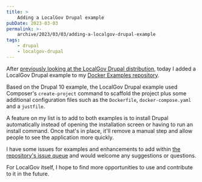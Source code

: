 ```yaml
---
title: >
    Adding a LocalGov Drupal example
pubDate: 2023-03-03
permalink: >-
    archive/2023/03/03/adding-a-localgov-drupal-example
tags:
    - drupal
    - localgov-drupal
---
```


After [previously looking at the LocalGov Drupal distribution]({{site.url}}/archive/2022/10/24/looking-at-localgov-drupal), today I added a LocalGov Drupal example to my [Docker Examples repository](https://github.com/opdavies/docker-examples/tree/main/drupal-localgov).

Based on the Drupal 10 example, the LocalGov Drupal example used Composer's `create-project` command to scaffold the project plus some additional configuration files such as the `Dockerfile`, `docker-compose.yaml` and a `justfile`.

A feature on my list is to add to both examples is to install Drupal automatically instead of opening the installation screen or having to run an install command. Once that's in place, it'll remove a manual step and allow people to see the application more quickly.

I have some issues for examples and enhancements to add within [the repository's issue queue](https://github.com/opdavies/docker-examples/issues) and would welcome any suggestions or questions.

For LocalGov itself, I hope to find more opportunities to use and contribute to it in the future.
